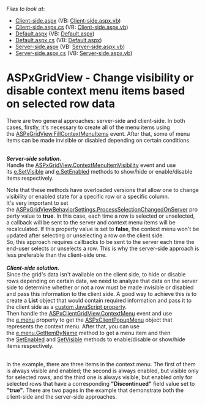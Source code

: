 <!-- default file list -->
*Files to look at*:

* [Client-side.aspx](./CS/Client-side.aspx) (VB: [Client-side.aspx.vb](./VB/Client-side.aspx.vb))
* [Client-side.aspx.cs](./CS/Client-side.aspx.cs) (VB: [Client-side.aspx.vb](./VB/Client-side.aspx.vb))
* [Default.aspx](./CS/Default.aspx) (VB: [Default.aspx](./VB/Default.aspx))
* [Default.aspx.cs](./CS/Default.aspx.cs) (VB: [Default.aspx](./VB/Default.aspx))
* [Server-side.aspx](./CS/Server-side.aspx) (VB: [Server-side.aspx.vb](./VB/Server-side.aspx.vb))
* [Server-side.aspx.cs](./CS/Server-side.aspx.cs) (VB: [Server-side.aspx.vb](./VB/Server-side.aspx.vb))
<!-- default file list end -->
# ASPxGridView - Change visibility or disable context menu items based on selected row data


<p>There are two general approaches: server-side and client-side. In both cases, firstly, it's necessary to create all of the menu items using the <a href="https://documentation.devexpress.com/AspNet/DevExpressWebASPxGridViewASPxGridView_FillContextMenuItemstopic.aspx">ASPxGridView.FillContextMenuItems</a> event. After that, some of menu items can be made invisible or disabled depending on certain conditions. </p>
<p><br /><strong><em>Server-side solution.<br /></em></strong>Handle the <a href="https://documentation.devexpress.com/#AspNet/DevExpressWebASPxGridViewASPxGridView_ContextMenuItemVisibilitytopic">ASPxGridView.ContextMenuItemVisibility</a> event and use its <a href="https://documentation.devexpress.com/#AspNet/DevExpressWebASPxGridViewASPxGridViewContextMenuItemVisibilityEventArgs_SetVisibletopic">e.SetVisible</a> and <a href="https://documentation.devexpress.com/#AspNet/DevExpressWebASPxGridViewASPxGridViewContextMenuItemVisibilityEventArgs_SetEnabledtopic">e.SetEnabled</a> methods to show/hide or enable/disable items respectively.</p>
<p>Note that these methods have overloaded versions that allow one to change visibility or enabled state for a specific row or a specific column.<br />It's very important to set the <a href="https://documentation.devexpress.com/AspNet/DevExpressWebASPxGridViewASPxGridViewBehaviorSettings_ProcessSelectionChangedOnServertopic.aspx">ASPxGridViewBehaviorSettings.ProcessSelectionChangedOnServer</a> property value to <strong>true</strong>. In this case, each time a row is selected or unselected, a callback will be sent to the server and context menu items will be recalculated. If this property value is set to <strong>false</strong>, the context menu won't be updated after selecting or unselecting a row on the client side.<br />So, this approach requires callbacks to be sent to the server each time the end-user selects or unselects a row. This is why the server-side approach is less preferable than the client-side one.<br /><br /><strong><em>Client-side solution.<br /></em></strong>Since the grid's data isn't available on the client side, to hide or disable rows depending on certain data, we need to analyze that data on the server side to determine whether or not a row must be made invisible or disabled and pass this information to the client side. A good way to achieve this is to create a <strong>List<bool></strong> object that would contain required information and pass it to the client side as a <a href="https://documentation.devexpress.com/#AspNet/DevExpressWebASPxGridViewASPxGridView_JSPropertiestopic">custom JavaScript property</a>.<br />Then handle the <a href="https://documentation.devexpress.com/AspNet/DevExpressWebASPxGridViewScriptsASPxClientGridView_ContextMenutopic.aspx">ASPxClientGridView.ContextMenu</a> event and use the <a href="https://documentation.devexpress.com/#AspNet/DevExpressWebASPxGridViewScriptsASPxClientGridViewContextMenuEventArgs_menutopic">e.menu</a> property to get the <a href="https://documentation.devexpress.com/#AspNet/clsDevExpressWebASPxMenuScriptsASPxClientPopupMenutopic">ASPxClientPopupMenu</a> object that represents the context menu. After that, you can use the <a href="https://documentation.devexpress.com/AspNet/DevExpressWebASPxMenuScriptsASPxClientMenuBase_GetItemByNametopic.aspx">e.menu.GetItemByName</a> method to get a menu item and then the <a href="https://documentation.devexpress.com/AspNet/DevExpressWebASPxMenuScriptsASPxClientMenuItem_SetEnabledtopic.aspx">SetEnabled</a> and <a href="https://documentation.devexpress.com/AspNet/DevExpressWebASPxMenuScriptsASPxClientMenuItem_SetVisibletopic.aspx">SetVisible</a> methods to enable/disable or show/hide items respectively.</p>
<p><br />In the example, there are three items in the context menu. The first of them is always visible and enabled; the second is always enabled, but visible only for selected rows; and the third one is always visible, but enabled only for selected rows that have a corresponding <strong>"Discontinued"</strong> field value set to <strong>"true"</strong>. There are two pages in the example that demonstrate both the client-side and the server-side approaches.</p>

<br/>


